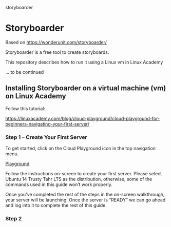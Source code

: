 storyboarder
# Storyboarder

Based on https://wonderunit.com/storyboarder/

Storyboarder is a free tool to create storyboards.

This repository describes how to run it using a Linux vm in Linux Academy

... to be continued

## Installing Storyboarder on a virtual machine (vm) on Linux Academy

Follow this tutorial: 

https://linuxacademy.com/blog/cloud-playground/cloud-playground-for-beginners-navigating-your-first-server/

### Step 1 – Create Your First Server
To get started, click on the Cloud Playground icon in the top navigation menu.

[Playground](https://github.com/vanHeemstraDesigns/storyboarder/blob/master/LinuxAcademy_Playground.PNG)

Follow the instructions on-screen to create your first server. Please select Ubuntu 14 Trusty Tahr LTS as the distribution, otherwise, some of the commands used in this guide won’t work properly.

Once you’ve completed the rest of the steps in the on-screen walkthrough, your server will be launching. Once the server is “READY” we can go ahead and log into it to complete the rest of this guide.


### Step 2
